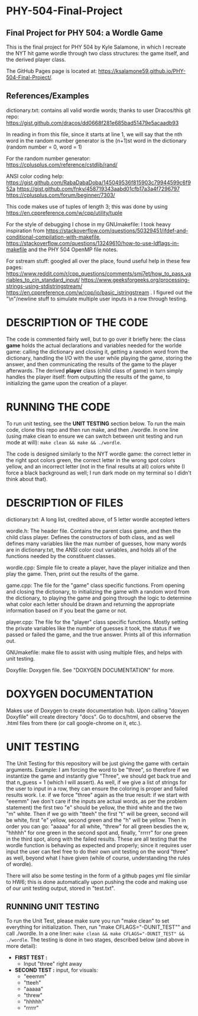 # PHY-504-Final-Project
## Final Project for PHY 504: a Wordle Game

This is the final project for PHY 504 by Kyle Salamone, in which I recreate the NYT hit game wordle through two class structures: the game itself, and the derived player class.

The GitHub Pages page is located at: https://ksalamone59.github.io/PHY-504-Final-Project/. 

## References/Examples

dictionary.txt: contains all valid wordle words; thanks to user Dracos/this git repo: https://gist.github.com/dracos/dd0668f281e685bad51479e5acaadb93 

In reading in from this file, since it starts at line 1, we will say that the nth word in the random number generator is the (n+1)st word in the dictionary (random number = 0, word = 1)

For the random number generator: https://cplusplus.com/reference/cstdlib/rand/

ANSI color coding help: https://gist.github.com/RabaDabaDoba/145049536f815903c79944599c6f952a https://gist.github.com/fnky/458719343aabd01cfb17a3a4f7296797 https://cplusplus.com/forum/beginner/7303/

This code makes use of tuples of length 3; this was done by using https://en.cppreference.com/w/cpp/utility/tuple

For the style of debugging I chose in my GNUmakefile: I took heavy inspiration from https://stackoverflow.com/questions/50329451/ifdef-and-conditional-compilation-with-makefile, https://stackoverflow.com/questions/13249610/how-to-use-ldflags-in-makefile and the PHY 504 OpenMP file notes. 

For sstream stuff: googled all over the place, found useful help in these few pages: https://www.reddit.com/r/cpp_questions/comments/smj7et/how_to_pass_variables_to_cin_standard_input/ https://www.geeksforgeeks.org/processing-strings-using-stdistringstream/ https://en.cppreference.com/w/cpp/io/basic_istringstream . I figured out the "\n"/newline stuff to simulate multiple user inputs in a row through testing.

# DESCRIPTION OF THE CODE

The code is commented fairly well, but to go over it briefly here: the class __game__ holds the actual declarations and variables needed for the worlde game: calling the dictionary and closing it, getting a random word from the dictionary, handling the I/O with the user while playing the game, storing the answer, and then communicating the results of the game to the player afterwards. The derived __player__ class (child class of game) in turn simply handles the player itself: from outputting the results of the game, to initializing the game upon the creation of a player. 

# RUNNING THE CODE

To run unit testing, see the **UNIT TESTING** section below. To run the main code, clone this repo and then run make, and then ./wordle. In one line (using make clean to ensure we can switch between unit testing and run mode at will): ````make clean && make && ./wordle````.

The code is designed similarly to the NYT wordle game: the correct letter in the right spot colors green, the correct letter in the wrong spot colors yellow, and an incorrect letter (not in the final results at all) colors white (I force a black background as well; I run dark mode on my terminal so I didn't think about that). 

# DESCRIPTION OF FILES

dictionary.txt: A long list, credited above, of 5 letter wordle accepted letters 

wordle.h: The header file. Contains the parent class game, and then the child class player. Defines the constructors of both class, and as well defines many variables like the max number of guesses, how many words are in dictionary.txt, the ANSI color cout variables, and holds all of the functions needed by the constituent classes. 

wordle.cpp: Simple file to create a player, have the player initialize and then play the game. Then, print out the results of the game. 

game.cpp: The file for the "game" class specific functions. From opening and closing the dictionary, to initializing the game with a random word from the dictionary, to playing the game and going through the logic to determine what color each letter should be drawn and returning the appropriate information based on if you beat the game or not. 

player.cpp: The file for the "player" class specific functions. Mostly setting the private variables like the number of guesses it took, the status if we passed or failed the game, and the true answer. Prints all of this information out. 

GNUmakefile: make file to assist with using multiple files, and helps with unit testing. 

Doxyfile: Doxygen file. See "DOXYGEN DOCUMENTATION" for more. 

# DOXYGEN DOCUMENTATION

Makes use of Doxygen to create documentation hub. Upon calling "doxyen Doxyfile" will create directory "docs". Go to docs/html, and observe the .html files from there (or call google-chrome on it, etc.).

# UNIT TESTING

The Unit Testing for this repository will be just giving the game with certain arguments. Example: I am forcing the word to be "three", so therefore if we instantize the game and instantly give "Three", we should get back true and that n_guess = 1 (which I will assert). As well, if we give a list of strings for the user to input in a row, they can ensure the coloring is proper and failed results work. I.e. if we force "three" again as the true result: if we start with "eeemm" (we don't care if the inputs are actual words, as per the problem statement) the first two "e" should be yellow, the third white and the two "m" white. Then if we go with "tteeh" the first "t" will be green, second will be white, first "e" yellow, second green and the "h" will be yellow. Then in order you can go: "aaaaa" for all white, "threw" for all green besdies the w, "hhhhh" for one green in the second spot and, finally, "rrrrr" for one green in the third spot, along with the failed results. These are all testing that the wordle function is behaving as expected and properly; since it requires user input the user can feel free to do their own unit testing on the word "three" as well, beyond what I have given (while of course, understanding the rules of wordle). 

There will also be some testing in the form of a github pages yml file similar to HW6; this is done automatically upon pushing the code and making use of our unit testing output, stored in "test.txt".

## RUNNING UNIT TESTING 

To run the Unit Test, please make sure you run "make clean" to set everything for initialization. Then, run "make CFLAGS="-DUNIT_TEST"" and call ./wordle. In a one liner: ````make clean && make CFLAGS="-DUNIT_TEST" && ./wordle````. The testing is done in two stages, described below (and above in more detail):

- **FIRST TEST :**
  - Input "three" right away
- **SECOND TEST :** input, for visuals:
  - "eeemm"
  - "tteeh"
  - "aaaaa"
  - "threw"
  - "hhhhh"
  - "rrrrr"

